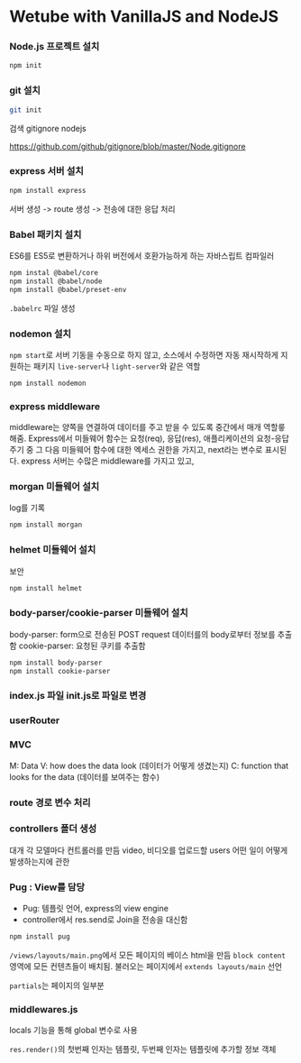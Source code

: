 # Wetube with VanillaJS and NodeJS

### Node.js 프로젝트 설치
```bash
npm init
```

### git 설치
```bash
git init
```

검색
gitignore nodejs

https://github.com/github/gitignore/blob/master/Node.gitignore

### express 서버 설치
```bash
npm install express
```

서버 생성 -> route 생성 -> 전송에 대한 응답 처리

### Babel 패키치 설치
ES6를 ES5로 변환하거나 하위 버전에서 호환가능하게 하는 자바스립트 컴파일러

```bash
npm instal @babel/core
npm install @babel/node
npm install @babel/preset-env
```

`.babelrc` 파일 생성


### nodemon 설치
`npm start`로 서버 기동을 수동으로 하지 않고, 소스에서 수정하면 자동 재시작하게 지원하는 패키지
`live-server`나 `light-server`와 같은 역할
```bash
npm install nodemon
```

### express middleware
middleware는 양쪽을 연결하여 데이터를 주고 받을 수 있도록 중간에서 매개 역할릏 해줌.
Express에서 미들웨어 함수는 요청(req), 응답(res), 애플리케이션의 요청-응답 주기 중 그 다음 미들웨어 함수에 대한 엑세스 권한을 가지고, next라는 변수로 표시된다.
express 서버는 수많은 middleware를 가지고 있고, 

### morgan 미들웨어 설치
log를 기록
```bash
npm install morgan
```
### helmet 미들웨어 설치
보안
```bash
npm install helmet
```

### body-parser/cookie-parser 미들웨어 설치
body-parser: form으로 전송된 POST request 데이터를의 body로부터 정보를 추출함
cookie-parser: 요청된 쿠키를 추출함

```bash
npm install body-parser
npm install cookie-parser
```

### index.js 파일 init.js로 파일로 변경

### userRouter

### MVC
M: Data
V: how does the data look (데이터가 어떻게 생겼는지)
C: function that looks for the data (데이터를 보여주는 함수)


### route 경로 변수 처리

### controllers 폴더 생성
대개 각 모델마다 컨트롤러를 만듬
video, 비디오를 업로드할 users
어떤 일이 어떻게 발생하는지에 관한 

### Pug : View를 담당
- Pug: 템플릿 언어, express의 view engine
- controller에서 res.send로 Join을 전송을 대신함
```bash
npm install pug
```
`/views/layouts/main.png`에서 모든 페이지의 베이스 html을 만듬
`block content` 영역에 모든 컨텐츠들이 배치됨.
불러오는 페이지에서 `extends layouts/main` 선언

`partials`는 페이지의 일부분

### middlewares.js
locals 기능을 통해 global 변수로 사용

`res.render()`의 첫번째 인자는 템플릿, 두번째 인자는 템플릿에 추가할 정보 객체